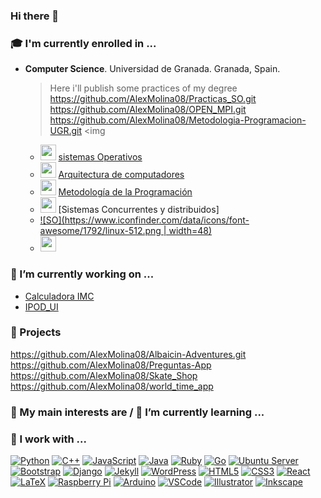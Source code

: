 ### Hi there 👋

<!--
**AlexMolina08/AlexMolina08** is a ✨ _special_ ✨ repository because its `README.md` (this file) appears on your GitHub profile.

Here are some ideas to get you started:

- 🔭 I’m currently working on ...
- 🌱 I’m currently learning ...
- 📫 How to reach me: ...
- 😄 Pronouns: ...
-->

### 🎓 I'm currently enrolled in ...

* **Computer Science**. Universidad de Granada. Granada, Spain.
  > Here i'll publish some practices of my degree
   https://github.com/AlexMolina08/Practicas_SO.git
   https://github.com/AlexMolina08/OPEN_MPI.git
   https://github.com/AlexMolina08/Metodologia-Programacion-UGR.git <img
   * <img src="https://i2.wp.com/www.gladysgbegnedji.com/wp-content/uploads/2016/07/icono-engranaje-project-manager.png?fit=223%2C219&ssl=1" width="25" height="25">  [sistemas Operativos](https://github.com/AlexMolina08/Practicas_SO.git )
   * <img src="https://i2.wp.com/www.gladysgbegnedji.com/wp-content/uploads/2016/07/icono-engranaje-project-manager.png?fit=223%2C219&ssl=1" width="25" height="25">  [Arquitectura de computadores](https://github.com/AlexMolina08/ipod.git)
   * <img src="https://i2.wp.com/www.gladysgbegnedji.com/wp-content/uploads/2016/07/icono-engranaje-project-manager.png?fit=223%2C219&ssl=1" width="25" height="25">  [Metodología de la Programación](https://github.com/AlexMolina08/Metodologia-Programacion-UGR.git)
   * <img src="https://i2.wp.com/www.gladysgbegnedji.com/wp-content/uploads/2016/07/icono-engranaje-project-manager.png?fit=223%2C219&ssl=1" width="25" height="25">  [Sistemas Concurrentes y distribuidos] 
   * [![SO](https://www.iconfinder.com/data/icons/font-awesome/1792/linux-512.png | width=48)](https://github.com/AlexMolina08/Practicas_SO.git)
   * <img src="https://www.iconfinder.com/data/icons/system-shade-circles/512/ubuntu-512.png" width="25" height="25">
  

### 🔭 I’m currently working on ...
* [Calculadora IMC](https://github.com/AlexMolina08/Calculadora_IMC.git)
* [IPOD_UI](https://github.com/AlexMolina08/ipod.git)

### 🔨 Projects
https://github.com/AlexMolina08/Albaicin-Adventures.git
https://github.com/AlexMolina08/Preguntas-App
https://github.com/AlexMolina08/Skate_Shop
https://github.com/AlexMolina08/world_time_app


### 💬 My main interests are / 🌱 I’m currently learning ...



### 👷 I work with ...

  [![Python](https://img.shields.io/badge/python-%233776ab.svg?&style=for-the-badge&logo=python&logoColor=white)](https://python.org) [![C++](https://img.shields.io/badge/c%2B%2B-%2300599c.svg?&style=for-the-badge&logo=c%2B%2B&logoColor=white)](https://isocpp.org) [![JavaScript](https://img.shields.io/badge/javascript-%23F7DF1E.svg?&style=for-the-badge&logo=javascript&logoColor=white)](https://developer.mozilla.org/docs/Web/JavaScript) [![Java](https://img.shields.io/badge/java-%23007396.svg?&style=for-the-badge&logo=java&logoColor=white)](https://java.com) [![Ruby](https://img.shields.io/badge/ruby-%23CC342D.svg?&style=for-the-badge&logo=ruby&logoColor=white)](https://ruby-lang.org) [![Go](https://img.shields.io/badge/go-%2300ADD8.svg?&style=for-the-badge&logo=go&logoColor=white)](https://golang.org) [![Ubuntu Server](https://img.shields.io/badge/ubuntu%20server-%23E95420.svg?&style=for-the-badge&logo=ubuntu&logoColor=white)](https://ubuntu.com/server) [![Bootstrap](https://img.shields.io/badge/bootstrap-%23563D7C.svg?&style=for-the-badge&logo=bootstrap&logoColor=white)](https://getbootstrap.com/) [![Django](https://img.shields.io/badge/django-%23092E20.svg?&style=for-the-badge&logo=django&logoColor=white)](https://djangoproject.com) [![Jekyll](https://img.shields.io/badge/jekyll-%23CC0000.svg?&style=for-the-badge&logo=jekyll&logoColor=white)](https://jekyllrb.com) [![WordPress](https://img.shields.io/badge/wordpress-%2321759B.svg?&style=for-the-badge&logo=wordpress&logoColor=white)](https://wordpress.org) [![HTML5](https://img.shields.io/badge/html5-%23E34F26.svg?&style=for-the-badge&logo=html5&logoColor=white)](https://developer.mozilla.org/docs/HTML/HTML5) [![CSS3](https://img.shields.io/badge/css3-%231572B6.svg?&style=for-the-badge&logo=css3&logoColor=white)](https://www.w3.org/Style/CSS) [![React](https://img.shields.io/badge/react-%2361DAFB.svg?&style=for-the-badge&logo=react&logoColor=white)](https://reactjs.org) [![LaTeX](https://img.shields.io/badge/latex-%23008080.svg?&style=for-the-badge&logo=latex&logoColor=white)](https://www.latex-project.org/) [![Raspberry Pi](https://img.shields.io/badge/raspberry%20pi-%23C51A4A.svg?&style=for-the-badge&logo=raspberry-pi&logoColor=white)](https://raspberrypi.org) [![Arduino](https://img.shields.io/badge/arduino-%2300979D.svg?&style=for-the-badge&logo=arduino&logoColor=white)](https://arduino.cc) [![VSCode](https://img.shields.io/badge/vscode-%23007ACC.svg?&style=for-the-badge&logo=visual-studio-code&logoColor=white)](https://code.visualstudio.com/) [![Illustrator](https://img.shields.io/badge/illustrator-%23FF9A00.svg?&style=for-the-badge&logo=adobe-illustrator&logoColor=white)](https://www.adobe.com/products/illustrator.html) [![Inkscape](https://img.shields.io/badge/inkscape-%23000000.svg?&style=for-the-badge&logo=inkscape&logoColor=white)](https://inkscape.org)
